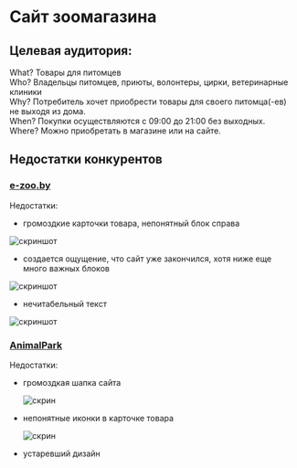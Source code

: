 # Сайт зоомагазина
## Целевая аудитория:
What? Товары для питомцев  
Who? Владельцы питомцев, приюты, волонтеры, цирки, ветеринарные клиники  
Why? Потребитель хочет приобрести товары для своего питомца(-ев) не выходя из дома.  
When? Покупки осуществляются с 09:00 до 21:00 без выходных.  
Where? Можно приобретать в магазине или на сайте.  
## Недостатки конкурентов
### [e-zoo.by](https://e-zoo.by/)
Недостатки:  
- громоздкие карточки товара, непонятный блок справа  
  
![скриншот](https://user-images.githubusercontent.com/70842136/156372426-93f5caa0-53bd-4228-a834-b8cacb4048e2.png)   
  
- создается ощущение, что сайт уже закончился, хотя ниже еще много важных блоков  
  
![скриншот](https://user-images.githubusercontent.com/70842136/156372788-0c7bd683-4733-4649-aac0-383b1eec466d.png)  
  
- нечитабельный текст  
  
![скриншот](https://user-images.githubusercontent.com/70842136/156373275-4eb72f32-93fc-4311-a9a0-b05a0d8e1e48.png)
  
### [AnimalPark](https://animalpark.by/)
Недостатки:  
- громоздкая шапка сайта  
  
  ![скрин](https://user-images.githubusercontent.com/70842136/156375548-ae69275e-8fd6-439d-86ac-3314ed628080.png)
  
- непонятные иконки в карточке товара  
  
  ![скрин](https://user-images.githubusercontent.com/70842136/156375680-8ffb6da0-4a52-4d54-bb72-961577921f97.png)

- устаревший дизайн  
  
  




